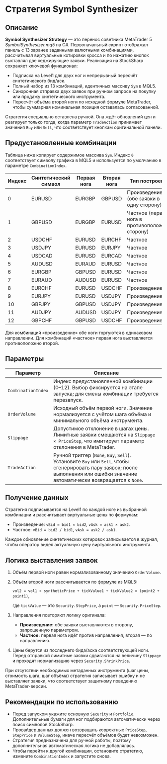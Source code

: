 # Стратегия Symbol Synthesizer

## Описание

**Symbol Synthesizer Strategy** — это перенос советника MetaTrader 5 *SymbolSynthesizer.mq5* на C#. Первоначальный скрипт отображал панель с 13 заранее заданными валютными комбинациями, рассчитывал виртуальные котировки кросса и по нажатию кнопок выставлял две хеджирующие заявки. Реализация на StockSharp сохраняет ключевой функционал:

* Подписка на Level1 для двух ног и непрерывный пересчёт синтетического бид/аск.
* Полный набор из 13 комбинаций, идентичных массиву `Sym` в MQL5.
* Синхронная отправка двух заявок при ручном запросе на покупку или продажу синтетического инструмента.
* Пересчёт объёма второй ноги по исходной формуле MetaTrader, чтобы суммарная номинальная позиция оставалась согласованной.

Стратегия специально оставлена ручной. Она ждёт обновлений цен и реагирует только тогда, когда параметр `TradeAction` принимает значения `Buy` или `Sell`, что соответствует кнопкам оригинальной панели.

## Предустановленные комбинации

Таблица ниже копирует содержимое массива `Sym`. Индекс `0` соответствует символу графика в MQL5 и используется по умолчанию в параметре `CombinationIndex`.

| Индекс | Синтетический символ | Первая нога | Вторая нога | Тип построения |
|--------|----------------------|-------------|-------------|----------------|
| 0 | EURUSD | EURGBP | GBPUSD | Произведение (обе заявки в одну сторону) |
| 1 | GBPUSD | EURGBP | EURUSD | Частное (первая нога в противоположную сторону) |
| 2 | USDCHF | EURUSD | EURCHF | Частное |
| 3 | USDJPY | EURUSD | EURJPY | Частное |
| 4 | USDCAD | EURUSD | EURCAD | Частное |
| 5 | AUDUSD | EURAUD | EURUSD | Частное |
| 6 | EURGBP | GBPUSD | EURUSD | Частное |
| 7 | EURAUD | AUDUSD | EURUSD | Частное |
| 8 | EURCHF | EURUSD | USDCHF | Произведение |
| 9 | EURJPY | EURUSD | USDJPY | Произведение |
| 10 | GBPJPY | GBPUSD | USDJPY | Произведение |
| 11 | AUDJPY | AUDUSD | USDJPY | Произведение |
| 12 | GBPCHF | GBPUSD | USDCHF | Произведение |

Для комбинаций «произведение» обе ноги торгуются в одинаковом направлении. Для комбинаций «частное» первая нога выставляется противоположно второй.

## Параметры

| Параметр | Описание |
|----------|----------|
| `CombinationIndex` | Индекс предустановленной комбинации (0–12). Выбор фиксируется на этапе запуска; для смены комбинации требуется перезапуск. |
| `OrderVolume` | Исходный объём первой ноги. Значение нормализуется с учётом шага объёма и минимального объёма инструмента. |
| `Slippage` | Допустимое отклонение в шагах цены. Лимитные заявки смещаются на `Slippage × PriceStep`, что имитирует параметр отклонения в MetaTrader. |
| `TradeAction` | Ручной триггер (`None`, `Buy`, `Sell`). Установите `Buy` или `Sell`, чтобы сгенерировать пару заявок; после выполнения или ошибки значение автоматически возвращается к `None`. |

## Получение данных

Стратегия подписывается на Level1 по каждой ноге из выбранной комбинации и рассчитывает виртуальные цены по формулам:

* Произведение: `vBid = bid1 × bid2`, `vAsk = ask1 × ask2`.
* Частное: `vBid = bid2 / bid1`, `vAsk = ask2 / ask1`.

Каждое обновление синтетических котировок записывается в журнал, чтобы оператор видел актуальную цену виртуального инструмента.

## Логика выставления заявок

1. Объём первой ноги равен нормализованному значению `OrderVolume`.
2. Объём второй ноги рассчитывается по формуле из MQL5:
   
   `vol2 = vol1 × syntheticPrice ÷ tickValue1 ÷ tickValue2 × (point2 ÷ point1)`,
   
   где `tickValue` — это `Security.StepPrice`, а `point` — `Security.PriceStep`.
3. Направления повторяют логику оригинала:
   * **Произведение:** обе заявки выставляются в сторону, запрошенную параметром.
   * **Частное:** первая нога идёт против направления, вторая — по направлению.
4. Цены берутся из последнего бида/аска соответствующей ноги. Перед отправкой лимитные заявки сдвигаются на величину `Slippage` и проходят нормализацию через `Security.ShrinkPrice`.

При отсутствии необходимых метаданных инструмента (шаг цены, стоимость шага, шаг объёма) стратегия записывает ошибку и не выставляет заявки, что соответствует защитному поведению MetaTrader-версии.

## Рекомендации по использованию

* Перед запуском укажите основную `Security` и `Portfolio`. Дополнительные бумаги для ног подбираются автоматически через поиск символов StockSharp.
* Провайдер данных должен возвращать корректные `PriceStep`, `StepPrice` и `VolumeStep`, иначе пересчёт объёмов будет невозможен.
* Стратегия предназначена для ручной работы, поэтому дополнительная автоматическая логика не добавлялась.
* Чтобы перейти к другой комбинации, остановите стратегию, измените `CombinationIndex` и запустите снова.
